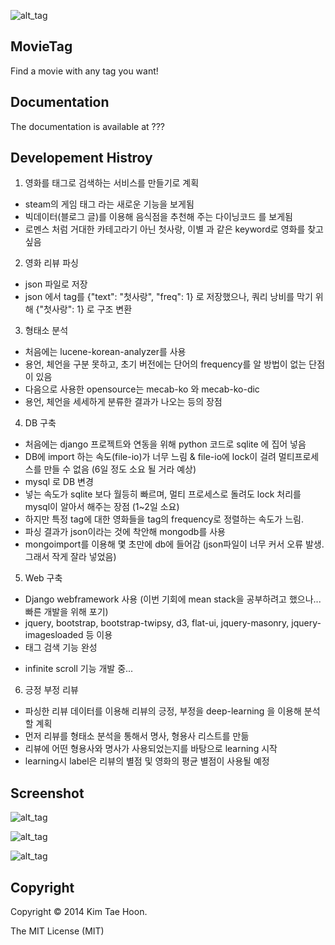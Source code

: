 ![alt_tag](http://4.bp.blogspot.com/-bA0dalRit_A/U5BkjF2lOTI/AAAAAAAAD2Y/makxPjOGN2I/s1600/logo_red.png)

MovieTag
-------------

Find a movie with any tag you want!

Documentation
-------------

The documentation is available at ???


Developement Histroy
--------------------

1. 영화를 태그로 검색하는 서비스를 만들기로 계획
 - steam의 게임 태그 라는 새로운 기능을 보게됨
 - 빅데이터(블로그 글)를 이용해 음식점을 추천해 주는 다이닝코드 를 보게됨
 - 로멘스 처럼 거대한 카테고라기 아닌 첫사랑, 이별 과 같은 keyword로 영화를 찾고 싶음
2. 영화 리뷰 파싱
 - json 파일로 저장
 - json 에서 tag를 {"text": "첫사랑", "freq": 1} 로 저장했으나, 쿼리 낭비를 막기 위해 {"첫사랑": 1} 로 구조 변환
3. 형태소 분석
 - 처음에는 lucene-korean-analyzer를 사용
 - 용언, 체언을 구분 못하고, 초기 버전에는 단어의 frequency를 알 방법이 없는 단점이 있음
 - 다음으로 사용한 opensource는 mecab-ko 와 mecab-ko-dic
 - 용언, 체언을 세세하게 분류한 결과가 나오는 등의 장점
4. DB 구축
 - 처음에는 django 프로젝트와 연동을 위해 python 코드로 sqlite 에 집어 넣음
 - DB에 import 하는 속도(file-io)가 너무 느림 & file-io에 lock이 걸려 멀티프로세스를 만들 수 없음 (6일 정도 소요 될 거라 예상)
 - mysql 로 DB 변경
 - 넣는 속도가 sqlite 보다 월등히 빠르며, 멀티 프로세스로 돌려도 lock 처리를 mysql이 알아서 해주는 장점 (1~2일 소요)
 - 하지만 특정 tag에 대한 영화들을 tag의 frequency로 정렬하는 속도가 느림.
 - 파싱 결과가 json이라는 것에 착안해 mongodb를 사용
 - mongoimport를 이용해 몇 초만에 db에 들어감 (json파일이 너무 커서 오류 발생. 그래서 작게 잘라 넣었음)
5. Web 구축
 - Django webframework 사용 (이번 기회에 mean stack을 공부하려고 했으나... 빠른 개발을 위해 포기)
 - jquery, bootstrap, bootstrap-twipsy, d3, flat-ui, jquery-masonry, jquery-imagesloaded 등 이용
 - 태그 검색 기능 완성
 * infinite scroll 기능 개발 중...
6. 긍정 부정 리뷰
 - 파싱한 리뷰 데이터를 이용해 리뷰의 긍정, 부정을 deep-learning 을 이용해 분석할 계획
 - 먼저 리뷰를 형태소 분석을 통해서 명사, 형용사 리스트를 만듦
 - 리뷰에 어떤 형용사와 명사가 사용되었는지를 바탕으로 learning 시작
 - learning시 label은 리뷰의 별점 및 영화의 평균 별점이 사용될 예정



Screenshot
----------

![alt_tag](http://3.bp.blogspot.com/-xJ26vfyGTkE/U5BkjcRsyFI/AAAAAAAAD2c/dRWxviq7H8E/s1600/screenshot.png)

![alt_tag](http://1.bp.blogspot.com/-SWuaT4ztYsI/U5BlnJRslUI/AAAAAAAAD2w/obLLeYKJ0w8/s1600/screenshot2.png)

![alt_tag](http://2.bp.blogspot.com/-quHw9iA83wc/U5Bmxh_L7JI/AAAAAAAAD24/sSIA-25Gux4/s1600/screenshot3.png)

Copyright
---------

Copyright © 2014 Kim Tae Hoon.

The MIT License (MIT)
